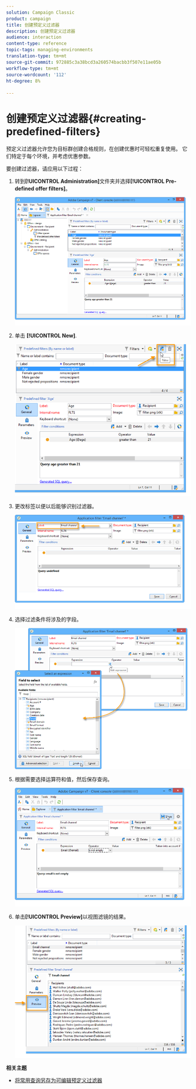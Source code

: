 ```yaml
---
solution: Campaign Classic
product: campaign
title: 创建预定义过滤器
description: 创建预定义过滤器
audience: interaction
content-type: reference
topic-tags: managing-environments
translation-type: tm+mt
source-git-commit: 972885c3a38bcd3a260574bacbb3f507e11ae05b
workflow-type: tm+mt
source-wordcount: '112'
ht-degree: 8%

---
```



# 创建预定义过滤器{#creating-predefined-filters}

预定义过滤器允许您为目标群创建合格规则，在创建优惠时可轻松重复使用。 它们特定于每个环境，并考虑优惠参数。

要创建过滤器，请应用以下过程：

1. 转到&#x200B;**[!UICONTROL Administration]**&#x200B;文件夹并选择&#x200B;**[!UICONTROL Pre-defined offer filters]**。

   ![](assets/offer_filter_create_005.png)

1. 单击 **[!UICONTROL New]**.

   ![](assets/offer_filter_create_001.png)

1. 更改标签以便以后能够识别过滤器。

   ![](assets/offer_filter_create_002.png)

1. 选择过滤条件将涉及的字段。

   ![](assets/offer_filter_create_003.png)

1. 根据需要选择运算符和值，然后保存查询。

   ![](assets/offer_filter_create_004.png)

1. 单击&#x200B;**[!UICONTROL Preview]**&#x200B;以视图滤镜的结果。

   ![](assets/offer_filter_create_006.png)

**相关主题**

* [将常用查询另存为可编辑预定义过滤器](https://helpx.adobe.com/campaign/kb/simplifying-campaign-management-acc.html#Savefrequentlyusedqueriesaseditablepredefinedfilters)